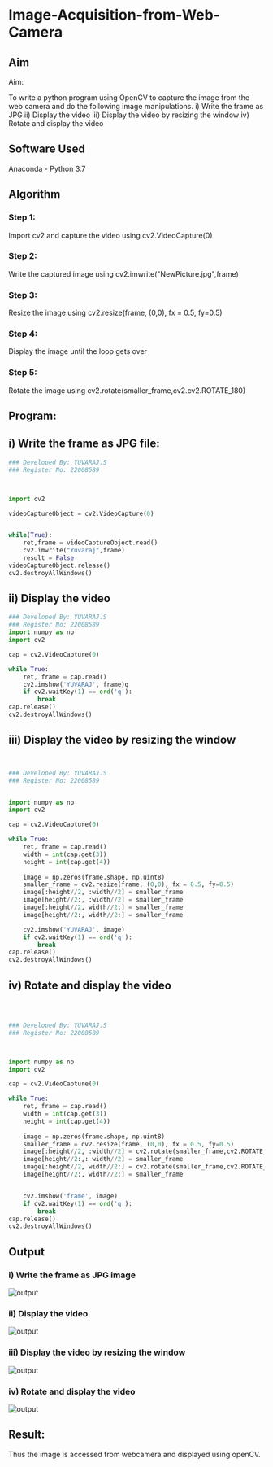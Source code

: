 # Image-Acquisition-from-Web-Camera
## Aim
 
Aim:
 
To write a python program using OpenCV to capture the image from the web camera and do the following image manipulations.
i) Write the frame as JPG 
ii) Display the video 
iii) Display the video by resizing the window
iv) Rotate and display the video

## Software Used
Anaconda - Python 3.7
## Algorithm
### Step 1:
Import cv2 and capture the video using cv2.VideoCapture(0)
### Step 2:
Write the captured image using cv2.imwrite("NewPicture.jpg",frame)
### Step 3:
Resize the image using cv2.resize(frame, (0,0), fx = 0.5, fy=0.5)
### Step 4:
Display the image until the loop gets over
### Step 5:
Rotate the image using cv2.rotate(smaller_frame,cv2.cv2.ROTATE_180)
## Program:

## i) Write the frame as JPG file:
``` Python
### Developed By: YUVARAJ.S
### Register No: 22008589



import cv2

videoCaptureObject = cv2.VideoCapture(0)


while(True):
    ret,frame = videoCaptureObject.read()
    cv2.imwrite("Yuvaraj",frame)
    result = False
videoCaptureObject.release()
cv2.destroyAllWindows()
```

## ii) Display the video
```python
### Developed By: YUVARAJ.S
### Register No: 22008589
import numpy as np
import cv2

cap = cv2.VideoCapture(0)

while True:
    ret, frame = cap.read()
    cv2.imshow('YUVARAJ', frame)q
    if cv2.waitKey(1) == ord('q'):
        break
cap.release()
cv2.destroyAllWindows()
```
## iii) Display the video by resizing the window
```python


### Developed By: YUVARAJ.S
### Register No: 22008589


import numpy as np
import cv2

cap = cv2.VideoCapture(0)

while True:
    ret, frame = cap.read()
    width = int(cap.get(3))
    height = int(cap.get(4))
    
    image = np.zeros(frame.shape, np.uint8)
    smaller_frame = cv2.resize(frame, (0,0), fx = 0.5, fy=0.5)
    image[:height//2, :width//2] = smaller_frame
    image[height//2:, :width//2] = smaller_frame
    image[:height//2, width//2:] = smaller_frame
    image[height//2:, width//2:] = smaller_frame

    cv2.imshow('YUVARAJ', image)
    if cv2.waitKey(1) == ord('q'):
        break
cap.release()
cv2.destroyAllWindows()
```
## iv) Rotate and display the video
```python



### Developed By: YUVARAJ.S
### Register No: 22008589



import numpy as np
import cv2

cap = cv2.VideoCapture(0)

while True:
    ret, frame = cap.read()
    width = int(cap.get(3))
    height = int(cap.get(4))
    
    image = np.zeros(frame.shape, np.uint8)
    smaller_frame = cv2.resize(frame, (0,0), fx = 0.5, fy=0.5)
    image[:height//2, :width//2] = cv2.rotate(smaller_frame,cv2.ROTATE_180)
    image[height//2:,: width//2] = smaller_frame
    image[:height//2, width//2:] = cv2.rotate(smaller_frame,cv2.ROTATE_180)
    image[height//2:, width//2:] = smaller_frame


    cv2.imshow('frame', image)
    if cv2.waitKey(1) == ord('q'):
        break
cap.release()
cv2.destroyAllWindows()

```

## Output

### i) Write the frame as JPG image
![output](./frame.jpeg)


### ii) Display the video
![output](./display%20img.jpeg)


### iii) Display the video by resizing the window
![output](./resize.jpeg)



### iv) Rotate and display the video
![output](./rotate.jpeg)




## Result:
Thus the image is accessed from webcamera and displayed using openCV.
